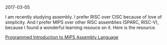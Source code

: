 2017-03-05

I am recently studying assembly. I prefer RISC over CISC because of love of simplicity. And I prefer MIPS over other RISC assemblies (SPARC, RISC-V), because I found a wonderful learning resouce on it. Here is the resource.

<a href="http://chortle.ccsu.edu/AssemblyTutorial/index.html">Programmed Introduction to MIPS Assembly Language</a>
